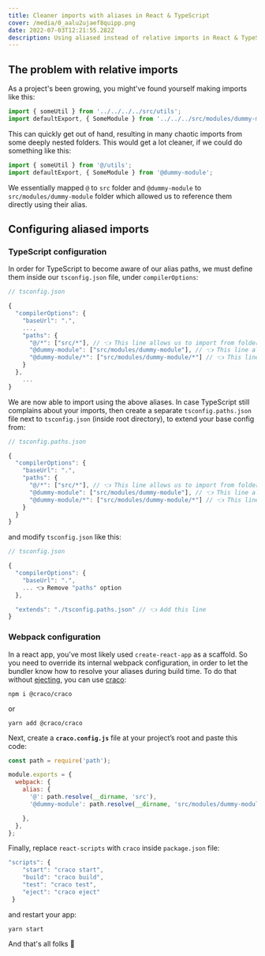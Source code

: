 ```yaml
---
title: Cleaner imports with aliases in React & TypeScript
cover: /media/0_aalu2ujaef8quipp.png
date: 2022-07-03T12:21:55.282Z
description: Using aliased instead of relative imports in React & TypeScript.
---
```

## The problem with relative imports

As a project's been growing, you might've found yourself making imports like this:

```javascript
import { someUtil } from '../../../../src/utils';
import defaultExport, { SomeModule } from '../../../src/modules/dummy-module';
```

This can quickly get out of hand, resulting in many chaotic imports from some deeply nested folders. This would get a lot cleaner, if we could do something like this: 

```javascript
import { someUtil } from '@/utils';
import defaultExport, { SomeModule } from '@dummy-module';
```

We essentially mapped `@` to `src` folder and `@dummy-module` to `src/modules/dummy-module` folder which allowed us to reference them directly using their alias.

## Configuring aliased imports

### TypeScript configuration

In order for TypeScript to become aware of our alias paths, we must define them inside our `tsconfig.json` file, under `compilerOptions`:

```javascript
// tsconfig.json

{
  "compilerOptions": {
    "baseUrl": ".",
    ...,
    "paths": {
      "@/*": ["src/*"], // 👈 This line allows us to import from folders inside "src" folder using "@"
      "@dummy-module": ["src/modules/dummy-module"], // 👈 This line allows us to import from the "dummy-module" folder itself using "@dummy-module"
      "@dummy-module/*": ["src/modules/dummy-module/*"] // 👈 This line allows us to import from folders inside "src/modules/dummy-module" folder using "@dummy-module"
    }
  },
    ...
}
```

We are now able to import using the above aliases. In case TypeScript still complains about your imports, then create a separate `tsconfig.paths.json` file next to `tsconfig.json` (inside root directory), to extend your base config from:

```javascript
// tsconfig.paths.json

{
  "compilerOptions": {
    "baseUrl": ".",
    "paths": {
      "@/*": ["src/*"], // 👈 This line allows us to import from folders inside "src" folder using "@"
      "@dummy-module": ["src/modules/dummy-module"], // 👈 This line allows us to import from the "dummy-module" folder itself using "@dummy-module"
      "@dummy-module/*": ["src/modules/dummy-module/*"] // 👈 This line allows us to import from folders inside "src/modules/dummy-module" folder using "@dummy-module"
    }
  }
}
```

and modify `tsconfig.json` like this:

```javascript
// tsconfig.json

{
  "compilerOptions": {
    "baseUrl": ".",
    ... 👈 Remove "paths" option
  },

  "extends": "./tsconfig.paths.json" // 👈 Add this line
}
```

### Webpack configuration

In a react app, you've most likely used `create-react-app` as a scaffold. So you need to override its internal webpack configuration, in order to let the bundler know how to resolve your aliases during build time. To do that without [ejecting](https://create-react-app.dev/docs/available-scripts/#npm-run-eject), you can use [craco](https://www.npmjs.com/package/@craco/craco):

```shell
npm i @craco/craco
```

or

```shell
yarn add @craco/craco
```

Next, create a **`craco.config.js`** file at your project’s root and paste this code:

```javascript
const path = require('path');

module.exports = {
  webpack: {
    alias: {
      '@': path.resolve(__dirname, 'src'),
      '@dummy-module': path.resolve(__dirname, 'src/modules/dummy-module'),

    },
  },
};
```

Finally, replace `react-scripts` with `craco` inside `package.json` file:

```javascript
"scripts": {
    "start": "craco start",
    "build": "craco build",
    "test": "craco test",
    "eject": "craco eject"
 }
```

and restart your app:


```shell
yarn start
```

And that's all folks 🥳